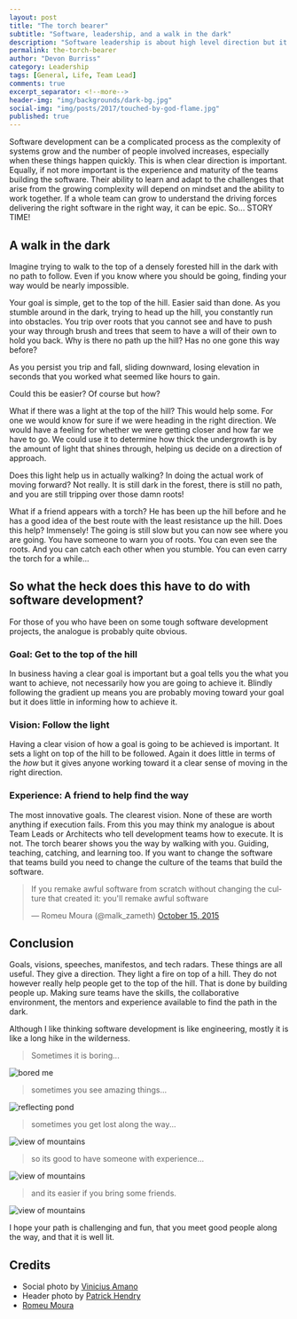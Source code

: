 ```yaml
---
layout: post
title: "The torch bearer"
subtitle: "Software, leadership, and a walk in the dark"
description: "Software leadership is about high level direction but it is also about making sure the teams doing the development have the skills and experience to successfully execute what is being asked of them."
permalink: the-torch-bearer
author: "Devon Burriss"
category: Leadership
tags: [General, Life, Team Lead]
comments: true
excerpt_separator: <!--more-->
header-img: "img/backgrounds/dark-bg.jpg"
social-img: "img/posts/2017/touched-by-god-flame.jpg"
published: true
---
```

Software development can be a complicated process as the complexity of systems grow and the number of people involved increases, especially when these things happen quickly. This is when clear direction is important. Equally, if not more important is the experience and maturity of the teams building the software. Their ability to learn and adapt to the challenges that arise from the growing complexity will depend on mindset and the ability to work together. If a whole team can grow to understand the driving forces delivering the right software in the right way, it can be epic. So... STORY TIME!
<!--more-->

## A walk in the dark

Imagine trying to walk to the top of a densely forested hill in the dark with no path to follow. Even if you know where you should be going, finding your way would be nearly impossible.

Your goal is simple, get to the top of the hill. Easier said than done. As you stumble around in the dark, trying to head up the hill, you constantly run into obstacles. You trip over roots that you cannot see and have to push your way through brush and trees that seem to have a will of their own to hold you back. Why is there no path up the hill? Has no one gone this way before?

As you persist you trip and fall, sliding downward, losing elevation in seconds that you worked what seemed like hours to gain.

Could this be easier? Of course but how?

What if there was a light at the top of the hill? This would help some. For one we would know for sure if we were heading in the right direction. We would have a feeling for whether we were getting closer and how far we have to go. We could use it to determine how thick the undergrowth is by the amount of light that shines through, helping us decide on a direction of approach.

Does this light help us in actually walking? In doing the actual work of moving forward? Not really. It is still dark in the forest, there is still no path, and you are still tripping over those damn roots!

What if a friend appears with a torch? He has been up the hill before and he has a good idea of the best route with the least resistance up the hill. Does this help? Immensely! The going is still slow but you can now see where you are going. You have someone to warn you of roots. You can even see the roots. And you can catch each other when you stumble. You can even carry the torch for a while...

## So what the heck does this have to do with software development?

For those of you who have been on some tough software development projects, the analogue is probably quite obvious.

### Goal: Get to the top of the hill

In business having a clear goal is important but a goal tells you the what you want to achieve, not necessarily how you are going to achieve it. Blindly following the gradient up means you are probably moving toward your goal but it does little in informing how to achieve it.

### Vision: Follow the light

Having a clear vision of how a goal is going to be achieved is important. It sets a light on top of the hill to be followed. Again it does little in terms of the *how* but it gives anyone working toward it a clear sense of moving in the right direction.

### Experience: A friend to help find the way

The most innovative goals. The clearest vision. None of these are worth anything if execution fails. From this you may think my analogue is about Team Leads or Architects who tell development teams how to execute. It is not. The torch bearer shows you the way by walking with you. Guiding, teaching, catching, and learning too. If you want to change the software that teams build you need to change the culture of the teams that build the software.

<blockquote class="twitter-tweet" data-lang="en"><p lang="en" dir="ltr">If you remake awful software from scratch without changing the culture that created it: you&#39;ll remake awful software</p>&mdash; Romeu Moura (@malk_zameth) <a href="https://twitter.com/malk_zameth/status/654710109214371841?ref_src=twsrc%5Etfw">October 15, 2015</a></blockquote>
<script async src="https://platform.twitter.com/widgets.js" charset="utf-8"></script>

## Conclusion

Goals, visions, speeches, manifestos, and tech radars. These things are all useful. They give a direction. They light a fire on top of a hill. They do not however really help people get to the top of the hill. That is done by building people up. Making sure teams have the skills, the collaborative environment, the mentors and experience available to find the path in the dark.

Although I like thinking software development is like engineering, mostly it is like a long hike in the wilderness.

> Sometimes it is boring...

![bored me](/img/posts/2018/bored.jpg)

> sometimes you see amazing things...

![reflecting pond](/img/posts/2018/reflection.jpg)

> sometimes you get lost along the way...

![view of mountains](/img/posts/2018/wilderness.jpg)

> so its good to have someone with experience...

![view of mountains](/img/posts/2018/old-man-daly.jpg)

> and its easier if you bring some friends.

![view of mountains](/img/posts/2018/friends.jpg)

I hope your path is challenging and fun, that you meet good people along the way, and that it is well lit.

## Credits

- Social photo by [Vinicius Amano](https://unsplash.com/@viniciusamano)
- Header photo by [Patrick Hendry](https://unsplash.com/@worldsbetweenlines)
- [Romeu Moura](https://twitter.com/malk_zameth)
